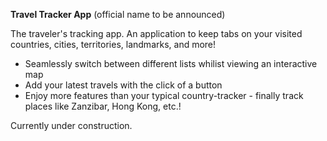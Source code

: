 **Travel Tracker App**
(official name to be announced)

The traveler's tracking app.  An application to keep tabs on your visited countries, cities, territories, landmarks, and more!

- Seamlessly switch between different lists whilist viewing an interactive map
- Add your latest travels with the click of a button
- Enjoy more features than your typical country-tracker - finally track places like Zanzibar, Hong Kong, etc.!

Currently under construction.
